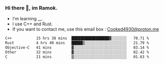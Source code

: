 ### Hi there 👋, im Ramok.

- I'm learning __.
- I use C++ and Rust.
- If you want to contact me, use this email box : Cooked4930@proton.me

<!--START_SECTION:waka-->

```txt
C++           15 hrs 38 mins  █████████████████▓░░░░░░░   70.71 %
Rust          4 hrs 49 mins   █████▒░░░░░░░░░░░░░░░░░░░   21.79 %
Objective-C   41 mins         ▓░░░░░░░░░░░░░░░░░░░░░░░░   03.14 %
Other         32 mins         ▓░░░░░░░░░░░░░░░░░░░░░░░░   02.42 %
C             21 mins         ▒░░░░░░░░░░░░░░░░░░░░░░░░   01.63 %
```

<!--END_SECTION:waka-->
